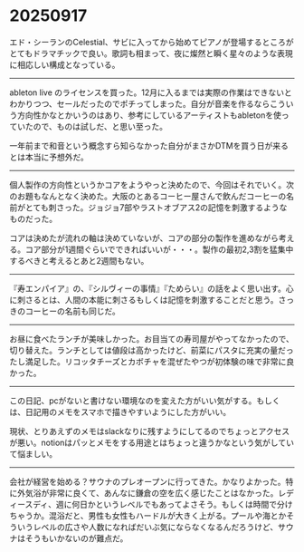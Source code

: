 # 20250917

エド・シーランのCelestial、サビに入ってから始めてピアノが登場するところがとてもドラマチックで良い。歌詞も相まって、夜に燦然と瞬く星々のような表現に相応しい構成となっている。

---

ableton live のライセンスを買った。12月に入るまでは実際の作業はできないとわかりつつ、セールだったのでポチってしまった。自分が音楽を作るならこういう方向性かなとかいうのはあり、参考にしているアーティストもabletonを使っていたので、ものは試しだ、と思い至った。

一年前まで和音という概念すら知らなかった自分がまさかDTMを買う日が来るとは本当に予想外だ。

---

個人製作の方向性というかコアをようやっと決めたので、今回はそれでいく。次のお題もなんとなく決めた。大阪のとあるコーヒー屋さんで飲んだコーヒーの名前がとても刺さった。ジョジョ7部やラストオブアス2の記憶を刺激するようなものだった。

コアは決めたが流れの軸は決めていないが、コアの部分の製作を進めながら考える。コア部分が1週間ぐらいでできればいいが・・・。製作の最初2,3割を猛集中するべきと考えるとあと2週間もない。

---

『寿エンパイア』の、『シルヴィーの事情』『ためらい』の話をよく思い出す。心に刺さるとは、人間の本能に刺さるもしくは記憶を刺激することだと思う。さっきのコーヒーの名前も同じだ。

---

お昼に食べたランチが美味しかった。お目当ての寿司屋がやってなかったので、切り替えた。ランチとしては値段は高かったけど、前菜にパスタに充実の量だったし満足した。リコッタチーズとカボチャを混ぜたやつが初体験の味で非常に良かった。

---

この日記、pcがないと書けない環境なのを変えた方がいい気がする。もしくは、日記用のメモをスマホで描きやすいようにした方がいい。

現状、とりあえずのメモはslackなりに残すようにしてるのでちょっとアクセスが悪い。notionはパッとメモをする用途とはちょっと違うかなという気がしていて悩ましい。

---

会社が経営を始める？サウナのプレオープンに行ってきた。かなりよかった。特に外気浴が非常に良くて、あんなに鎌倉の空を広く感じたことはなかった。レディースディ、週に何日かというレベルでもあってよさそう。もしくは時間で分けちゃうか。混浴だと、男性も女性もハードルが大きく上がる。プールや海とかそういうレベルの広さや人数になればだいぶ気にならなくなるんだろうけど、サウナはそうもいかないのが難点だ。